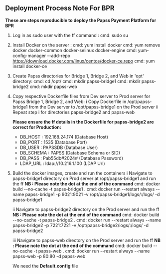 ## Deployment Process Note For BPR

**These are steps reproducible to deploy the Papss Payment Platform for BPR**

1. Log in as sudo user with the ff command :
   cmd: sudo su

2. Install Docker on the server :
   cmd: yum install docker
   cmd: yum remove docker docker-common docker-selinux docker-engine
   cmd: yum-config-manager --add-repo https://download.docker.com/linux/centos/docker-ce.repo
   cmd: yum install docker-ce

3. Create Papss directories for Bridge 1, Bridge 2, and Web in 'opt' directory:
   cmd: cd /opt/
   cmd: mkdir papss-bridge1
   cmd: mkdir papss-bridge2
   cmd: mkdir papss-web

4. Copy respective Dockerfile files from Dev server to Prod server for Papss Bridge 1, Bridge 2, and Web:
   i Copy Dockerfile in /opt/papss-bridge1 from the Dev server to /opt/papss-bridge1 on the Prod server
   ii Repeat step i for directories papss-bridge2 and papss-web

   **Please ensure the ff details in the Dockerfile for papss-bridge2 are correct for Production:**
   * DB_HOST : 192.168.24.174  (Database Host)
   * DB_PORT : 1535  (Database Port)
   * DB_USER : PAPSSDB  (Database User)
   * DB_SCHEMA : PAPSS  (Database Schema or SID)
   * DB_PASS : Pab55db#2024#  (Database Password)
   * LDAP_URL : ldap://10.216.1.100  (LDAP Url)

5. Build the docker images, create and run the containers
   i Navigate to papss-bridge1 directory on Prod server at /opt/papss-bridge1 and run the ff
   **NB : Please note the dot at the end of the command**
   cmd: docker build --no-cache -t papss-bridge1 .
   cmd: docker run --restart always --name papss-bridge1 -p 9021:9021 -v /opt/papss-bridge1/logs/:/logs/ -d papss-bridge1

   ii Navigate to papss-bridge2 directory on the Prod server and run the ff
   **NB : Please note the dot at the end of the command**
   cmd: docker build --no-cache -t papss-bridge2 .
   cmd: docker run --restart always --name papss-bridge2 -p 7221:7221 -v /opt/papss-bridge2/logs/:/logs/ -d papss-bridge2

   iii Navigate to papss-web directory on the Prod server and run the ff
   **NB : Please note the dot at the end of the command**
   cmd: docker build --no-cache -t papss-web .
   cmd: docker run --restart always --name papss-web -p 80:80 -d papss-web

   We need the **Default.config** file
